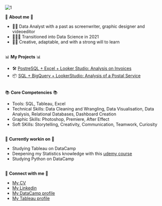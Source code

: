 ![1](https://user-images.githubusercontent.com/119680854/219945011-28218294-6897-449b-9cdf-40feb21f8653.png)


🌟 **About me** 🌟<br>
- 🙋🏻 Data Analyst with a past as screenwriter, graphic designer and videoeditor
- 🧑🏻‍💻 Transitioned into Data Science in 2021
- 💁🏻 Creative, adaptable, and with a strong will to learn


<br>📊 **My Projects** 📊<br>
- 🛠 [PostreSQL + Excel + Looker Studio: Analysis on Invoices](https://github.com/ludovicato/Analysis_on_invoices.git)
- 📦 [SQL + BigQuery + LookerStudio: Analysis of a Postal Service](https://github.com/ludovicato/SQL_Analysis_Postal_Service.git)


<!--
- 🎮 Videogames
- 🚧 Work in progress
- 🎲 Progetto Dungeons & Dragons ?? with chatgpt
-->


<br>📚 **Core Competencies** 📚<br>
- Tools: SQL, Tableau, Excel
- Technical Skills: Data Cleaning and Wrangling, Data Visualisation, Data Analysis, Relational Databases, Dashboard Creation
- Graphic Skills: Photoshop, Premiere, After Effect
- Soft SKills: Storytelling, Creativity, Communication, Teamwork, Curiosity


<br>📍 **Currently workin on** 📍<br>
- Studying Tableau on DataCamp
- Deepening my Statistics knowledge with this [udemy course](https://www.udemy.com/course/the-data-science-course-complete-data-science-bootcamp/)
- Studying Python on DataCamp


<br>🤝 **Connect with me** 🤝<br>
- [My CV](https://github.com/ludovicato/ludovicato/blob/6ccfd0c92709a88bcdde4c3db4a8db4ac2c6ed3c/CV.pdf)
- [My Linkedin](https://www.linkedin.com/in/ludovicato/) <br>
- [My DataCamp profile](https://www.datacamp.com/profile/ludovicato)
- [My Tableau profile](https://public.tableau.com/app/profile/ludovica.tomaselli)
